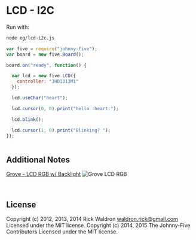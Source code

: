 <!--remove-start-->

# LCD - I2C





Run with:
```bash
node eg/lcd-i2c.js
```

<!--remove-end-->

```javascript
var five = require("johnny-five");
var board = new five.Board();

board.on("ready", function() {

  var lcd = new five.LCD({
    controller: "JHD1313M1"
  });

  lcd.useChar("heart");

  lcd.cursor(0, 0).print("hello :heart:");

  lcd.blink();

  lcd.cursor(1, 0).print("Blinking? ");
});



```







## Additional Notes

[Grove - LCD RGB w/ Backlight](http://www.seeedstudio.com/depot/grove-lcd-rgb-backlight-p-1643.html)
![Grove LCD RGB](http://www.seeedstudio.com/wiki/images/0/03/Serial_LEC_RGB_Backlight_Lcd.jpg)



&nbsp;

<!--remove-start-->

## License
Copyright (c) 2012, 2013, 2014 Rick Waldron <waldron.rick@gmail.com>
Licensed under the MIT license.
Copyright (c) 2014, 2015 The Johnny-Five Contributors
Licensed under the MIT license.

<!--remove-end-->
